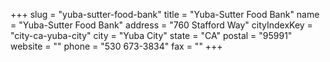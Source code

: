 +++
slug = "yuba-sutter-food-bank"
title = "Yuba-Sutter Food Bank"
name = "Yuba-Sutter Food Bank"
address = "760 Stafford Way"
cityIndexKey = "city-ca-yuba-city"
city = "Yuba City"
state = "CA"
postal = "95991"
website = ""
phone = "530 673-3834"
fax = ""
+++
